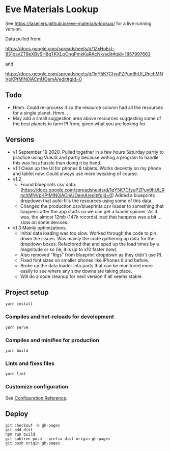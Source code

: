 # Eve Materials Lookup

See https://lasellers.github.io/eve-materials-lookup/ for a live running version.

Data pulled from:

 https://docs.google.com/spreadsheets/d/1ZxHoEcl-831osyZT8eXBvSH8gTKXLpOngPmkKgRAcNk/edit#gid=1857997663

and

 https://docs.google.com/spreadsheets/d/1qY5K7CfyuPZPun9hUf_RnchMNVpKPtMlN0iACmUOemA/edit#gid=0


## Todo

* Hmm. Could re-process it so the resource column had all the resources for a single planet. Hmm...
* May add a small suggestion area above resources suggesting some of the best planets to farm PI from, given what you are looking for.


## Versions
* v1 September 19 2020. Pulled together in a few hours Saturday partly to practice using VueJS and
partly because writing a program to handle this was less hassle than doing it by hand.
* v1.1 Clean up the UI for phones & tablets. Works decently on my phone and tablet now.
Could always use more tweaking of course.
* v1.2
    * Found blueprints csv data: 
(https://docs.google.com/spreadsheets/d/1qY5K7CfyuPZPun9hUf_RnchMNVpKPtMlN0iACmUOemA/edit#gid=0)
Added a blueprints dropdown that auto-fills the resources using some of this data.
    * Changed the production.csv/blueprints.csv loader to something that happens after the app starts so we can get 
      a loader spinner. As it was, the almost 12mb (147k records) load that happens was a bit ...
      slow on some devices.
* v1.3 Mainly optimizations.
    * Initial data loading was too slow. Worked through the code to pin down the issues. Was mainly 
the code gathering up data for the dropdown boxes. Refactored that and sped up the load times by a
magnitude or so (ie, it is up to x10 faster now).
    * Also removed "Rigs" from blueprint dropdown as they didn't use PI.
    * Fixed font sizes on smaller phones like iPhones 8 and before.
    * Broke up the data loader into parts that can be monitored more easily to see where any slow downs
     are taking place. 
    * Will do a code cleanup for next version if all seems stable.


## Project setup
```
yarn install
```

### Compiles and hot-reloads for development
```
yarn serve
```

### Compiles and minifies for production
```
yarn build
```

### Lints and fixes files
```
yarn lint
```

### Customize configuration
See [Configuration Reference](https://cli.vuejs.org/config/).


## Deploy
```
git checkout -b gh-pages
git add dist
npm run build
git subtree push --prefix dist origin gh-pages 
git push origin gh-pages
```
